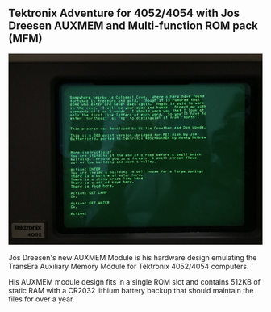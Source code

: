 Tektronix Adventure for 4052/4054 with Jos Dreesen AUXMEM and Multi-function ROM pack (MFM)
-----

![Adventure running from AUXMEM module](./Updated%20Adventure%20running%20from%20AUXMEM.jpg)

Jos Dreesen's new AUXMEM Module is his hardware design emulating the TransEra Auxiliary Memory Module for Tektronix 4052/4054 computers.

His AUXMEM module design fits in a single ROM slot and contains 512KB of static RAM with a CR2032 lithium battery backup that should maintain the files for over a year.


